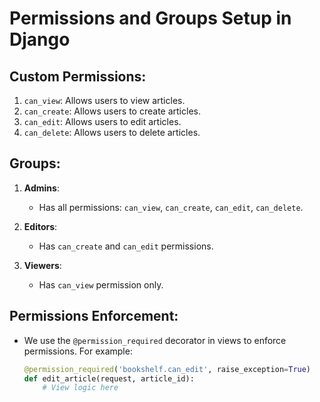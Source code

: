 # Permissions and Groups Setup in Django

## Custom Permissions:
1. `can_view`: Allows users to view articles.
2. `can_create`: Allows users to create articles.
3. `can_edit`: Allows users to edit articles.
4. `can_delete`: Allows users to delete articles.

## Groups:
1. **Admins**:
   - Has all permissions: `can_view`, `can_create`, `can_edit`, `can_delete`.
   
2. **Editors**:
   - Has `can_create` and `can_edit` permissions.
   
3. **Viewers**:
   - Has `can_view` permission only.

## Permissions Enforcement:
- We use the `@permission_required` decorator in views to enforce permissions. For example:
  ```python
  @permission_required('bookshelf.can_edit', raise_exception=True)
  def edit_article(request, article_id):
      # View logic here
